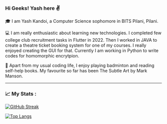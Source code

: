 ### Hi Geeks! Yash here :v:
<!--
**YashKandoi/YashKandoi** is a ✨ _special_ ✨ repository because its `README.md` (this file) appears on your GitHub profile.

Here are some ideas to get you started:

- 🔭 I’m currently working on ...
- 🌱 I’m currently learning ...
- 👯 I’m looking to collaborate on ...
- 🤔 I’m looking for help with ...
- 💬 Ask me about ...
- 📫 How to reach me: ...
- 😄 Pronouns: ...
- ⚡ Fun fact: ...
-->

:mortar_board: I am Yash Kandoi, a Computer Science sophomore in BITS Pilani, Pilani. 

:computer: I am really enthusiastic about learning new technologies. I completed few college club recruitment tasks in Flutter in 2022. Then I worked in JAVA to create a theatre ticket booking system for one of my courses. I really enjoyed creating the GUI for that. Currently I am working in Python to write codes for homomorphic encrytpion.

:badminton: Apart from my usual coding life, I enjoy playing badminton and reading self-help books. My favourite so far has been The Subtle Art by Mark Manson.

---

### :chart_with_upwards_trend: My Stats :

[![GitHub Streak](http://github-readme-streak-stats.herokuapp.com?user=YashKandoi&theme=dark)](https://git.io/streak-stats)

[![Top Langs](https://github-readme-stats.vercel.app/api/top-langs/?username=YashKandoi&layout=compact&theme=vision-friendly-dark)](https://github.com/anuraghazra/github-readme-stats)







